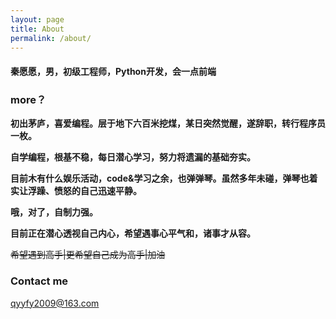 ```yaml
---
layout: page
title: About
permalink: /about/
---
```


#### 秦愿愿，男，初级工程师，Python开发，会一点前端

### more？

**初出茅庐，喜爱编程。层于地下六百米挖煤，某日突然觉醒，遂辞职，转行程序员一枚。**

**自学编程，根基不稳，每日潜心学习，努力将遗漏的基础夯实。**

**目前木有什么娱乐活动，code&学习之余，也弹弹琴。虽然多年未碰，弹琴也着实让浮躁、愤怒的自己迅速平静。**

**哦，对了，自制力强。**

**目前正在潜心透视自己内心，希望遇事心平气和，诸事才从容。**

<del>希望遇到高手|更希望自己成为高手|加油</del>

### Contact me

[qyyfy2009@163.com](mailto:qyyfy2009@163.com)

